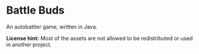 # Battle Buds
An autobattler game, written in Java.

**License hint:** Most of the assets are not allowed to be redistributed or used in another project.
